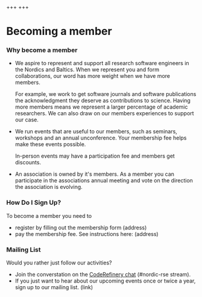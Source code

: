 +++
+++

# Becoming a member

### Why become a member

 - We aspire to represent and support all research software engineers in the
   Nordics and Baltics. When we represent you and form collaborations, our word
   has more weight when we have more members.

   For example, we work to get software journals and software publications the
   acknowledgment they deserve as contributions to science. Having more members
   means we represent a larger percentage of academic researchers. We can also
   draw on our members experiences to support our case.

 - We run events that are useful to our members, such as seminars, workshops
   and an annual unconference. Your membership fee helps make these events
   possible.

   In-person events may have a participation fee and members get discounts.

 - An association is owned by it's members. As a member you can participate in
   the associations annual meeting and vote on the direction the association
   is evolving.

### How Do I Sign Up?

To become a member you need to
 - register by filling out the membership form (address)
 - pay the membership fee. See instructions here: (address)


### Mailing List

Would you rather just follow our activities?
 - Join the converstation on the [CodeRefinery chat](https://coderefinery.zulipchat.com) (#nordic-rse stream).
 - If you just want to hear about our upcoming events once or twice a year,
   sign up to our mailing list. (link)


